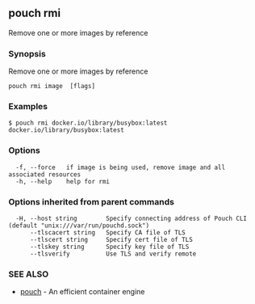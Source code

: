 ## pouch rmi

Remove one or more images by reference

### Synopsis

Remove one or more images by reference

```
pouch rmi image  [flags]
```

### Examples

```
$ pouch rmi docker.io/library/busybox:latest
docker.io/library/busybox:latest
```

### Options

```
  -f, --force   if image is being used, remove image and all associated resources
  -h, --help    help for rmi
```

### Options inherited from parent commands

```
  -H, --host string        Specify connecting address of Pouch CLI (default "unix:///var/run/pouchd.sock")
      --tlscacert string   Specify CA file of TLS
      --tlscert string     Specify cert file of TLS
      --tlskey string      Specify key file of TLS
      --tlsverify          Use TLS and verify remote
```

### SEE ALSO

* [pouch](pouch.md)	 - An efficient container engine

